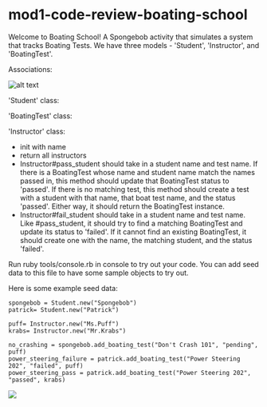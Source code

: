 # mod1-code-review-boating-school

Welcome to Boating School!  A Spongebob activity that simulates a system that tracks Boating Tests.  We have three models - 'Student', 'Instructor', and 'BoatingTest'.

Associations:

![alt text][chart]

[chart]: https://i.imgur.com/eiFqjJe.png

'Student' class:
<!-- * should initialize with first_name -->
<!-- * Student.all should return all of the student instances -->
<!-- * Student#add_boating_test should initialize a new boating test with a student (Object), a boating test name (String), a boating test status (String), and an Instructor (Object) -->
<!-- * Student.find_student will take in a student first name and output that student (Object) -->
<!-- * Student#grade_percentage should return the percentage of tests that the student has passed, a Float (so if a student has passed 3 / 9 tests that they've taken, this method should return the Float `33.33`)
 -->
'BoatingTest' class:
<!-- * should initialize with student (Object), a boating test name (String), a boating test status (String), and an Instructor (Object)
* BoatingTest.all returns an array of all boating tests -->

'Instructor' class:
* init with name
* return all instructors
* Instructor#pass_student should take in a student name and test name. If there is a BoatingTest whose name and student name match the names passed in, this method should update that BoatingTest status to 'passed'. If there is no matching test, this method should create a test with a student with that name, that boat test name, and the status 'passed'. Either way, it should return the BoatingTest instance.
* Instructor#fail_student should take in a student name and test name. Like #pass_student, it should try to find a matching BoatingTest and update its status to 'failed'. If it cannot find an existing BoatingTest, it should create one with the name, the matching student, and the status 'failed'.

Run ruby tools/console.rb in console to try out your code. You can add seed data to this file to have some sample objects to try out.

Here is some example seed data:

```
spongebob = Student.new("Spongebob")
patrick= Student.new("Patrick")

puff= Instructor.new("Ms.Puff")
krabs= Instructor.new("Mr.Krabs")

no_crashing = spongebob.add_boating_test("Don't Crash 101", "pending", puff)
power_steering_failure = patrick.add_boating_test("Power Steering 202", "failed", puff)
power_steering_pass = patrick.add_boating_test("Power Steering 202", "passed", krabs)
```

![](https://media.giphy.com/media/GwYxLtDaB3Wso/giphy.gif)
